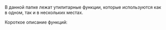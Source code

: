В данной папке лежат утилитарные функции, которые используются как в одном, так и в нескольких местах.

Короткое описание функций:
